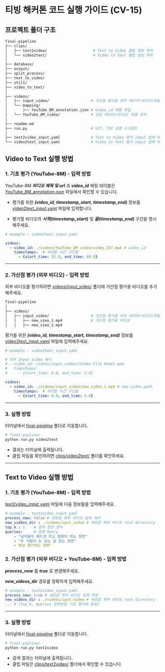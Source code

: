 # 티빙 해커톤 코드 실행 가이드 (CV-15)

## 프로젝트 폴더 구조

```bash
final-pipeline
├── clips/   
│   ├── text2video/                     # Text to Video 클립 생성 위치
│   └── video2text/                     # Video to Text 클립 생성 위치  
│
├── database/   
├── output/
├── split_process/
├── text_to_video/
├── utils/
├── video_to_text/
│
├── videos/
│   ├── input_video/                   # 가산점 평가용 외부 데이터(비디오)파일 위치
│   └── mapping/
│       ├── YouTube_8M_annotation.json # Video_id 매핑 파일
│	└── YouTube_8M_video/              # 권장 데이터(비디오) 파일 위치
│
├── readme.md 
├── run.py                             # V2T, T2V 실행 스크립트
│
├── text2video_input.yaml              # Text to Video 평가 input 입력 파일 
└── video2text_input.yaml              # Video to Text 평가 input 입력 파일

```

## Video to Text 실행 방법


### 1. 기초 평가 (YouTube-8M) - 입력 방법


YouTube-8M ***비디오 제목 및 url*** 과 ***video_id*** 매핑 테이블은 [YouTube_8M_annotation.json](./mapping/YouTube_8M_annotation.json) 파일에서 확인할 수 있습니다.
- 평가를 위한 ***(video_id, timestamp_start, timestamp_end)*** 정보를 [video2text_input.yaml](./video2text_input.yaml) 파일에 입력합니다.

- 평가할 비디오의 ***시작(timestamp_start)*** 및 ***끝(timestamp_end)*** 구간을 명시해주세요.
```yaml
# example : video2text_input.yaml

videos:
  - video_id: ./videos/YouTube_8M_video/video_257.mp4 # video_id
    timestamps:  # 처리할 시간 구간들
      - {start_time: 55.0, end_time: 60.0}
```
---
### 2. 가산점 평가 (외부 비디오) - 입력 방법
외부 비디오를 평가하려면 [videos/input_video/](./videos/input_video/) 폴더에 가산점 평가용 비디오를 추가해주세요.
```bash
final-pipeline
│
├── videos/
│   ├── input_video/                   # 가산점 평가용 외부 데이터(비디오)파일 위치
│   │   ├── new_vieo_1.mp4             # 가산점 평가용 비디오
│   │   ├── new_vieo_2.mp4
```

평가를 위한 ***(video_id, timestamp_start, timestamp_end)*** 정보를 [video2text_input.yaml](./video2text_input.yaml) 파일에 입력해주세요.
```yaml
# example : video2text_input.yaml

# 외부 Input Video 예시
# - video_id: videos/input_video/{Video File Name}.mp4
#   timestamps:
#     - {start_time: 0.0, end_time: 5.0}

videos:
  - video_id: ./videos/input_video/new_video_1.mp4 # new video path
    timestamps:  # 처리할 시간 구간들
      - {start_time: 0.0, end_time: 5.0}
```
----
### 3. 실행 방법
터미널에서 [final-pipeline](./final-pipeline) 폴더로 이동합니다.
```bash
# final-pipline/
python run.py video2text
```
- 결과는 터미널에 출력됩니다.
- 클립 파일을 확인하려면 [clips/video2text/](./clips/video2text/) 폴더를 확인하세요.

---

## Text to Video 실행 방법

### 1. 기초 평가 (YouTube-8M) - 입력 방법

[text2video_input.yaml](./text2video_input.yaml) 파일에 다음 정보들을 입력해주세요.

```yaml
# example : text2video_input.yaml
process_new: false # 새로운 외부 비디오 입력 여부
new_videos_dir : ./videos/iput_video # 새로운 외부 비디오 root directory
top_k : 1    # 검색 영상 갯수                             
queries:     # 입력 Query
    - "남자들이 헤드셋 끼고 컴퓨터 하는 장면"
    - "두 사람이 눈 오는 날 걷는 장면"
    - 복싱 경기하는 장면"
``` 

### 2. 가산점 평가 (외부 비디오 + YouTube-8M) - 입력 방법
***process_new*** 를 ***true*** 로 변경해주세요.

***new_videos_dir*** 경로를 정확하게 입력해주세요.

```yaml
# example : text2video_input.yaml 
process_new: true # 새로운 외부 비디오 입력 여부
new_videos_dir : ./videos/iput_video # 새로운 외부 비디오 root directory
... # (top_k, queries 입력방법 기초 평가와 동일)
```

---

### 3. 실행 방법
터미널에서 [final-pipeline](./final-pipeline) 폴더로 이동합니다.
```bash
# final-pipline/
python run.py text2video
```
- 검색 결과는 터미널에 출력됩니다.
- 클립 파일은 [clips/text2video/](./clips/text2video/) 폴더에서 확인할 수 있습니다.

